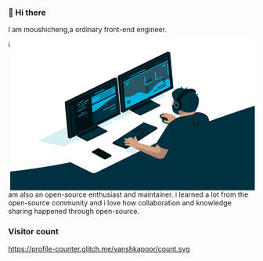 ### 👋 Hi there

I am moushicheng,a ordinary front-end engineer.
<img align="right" alt="GIF" src="https://github.com/moushicheng/moushicheng/blob/master/code.gif?raw=true" width="500" height="320" />

i am also an open-source enthusiast and maintainer. i learned a lot from the open-source community and i love how collaboration and knowledge sharing happened through open-source.

### Visitor count

https://profile-counter.glitch.me/vanshkapoor/count.svg
